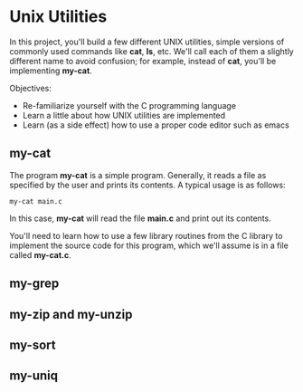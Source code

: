 
# Unix Utilities

In this project, you'll build a few different UNIX utilities, simple versions
of commonly used commands like **cat**, **ls**, etc. We'll call each of them a
slightly different name to avoid confusion; for example, instead of **cat**,
you'll be implementing **my-cat**.

Objectives:
* Re-familiarize yourself with the C programming language
* Learn a little about how UNIX utilities are implemented
* Learn (as a side effect) how to use a proper code editor such as emacs

## my-cat

The program **my-cat** is a simple program. Generally, it reads a file as
specified by the user and prints its contents. A typical usage is as follows: 

```
my-cat main.c
```

In this case, **my-cat** will read the file **main.c** and print out its
contents. 

You'll need to learn how to use a few library routines from the C library to
implement the source code for this program, which we'll assume is in a file
called **my-cat.c**. 




## my-grep

## my-zip and my-unzip

## my-sort

## my-uniq




